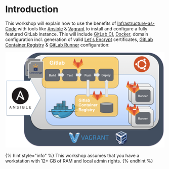 # Introduction

This workshop will explain how to use the benefits of [Infrastructure-as-Code](https://en.wikipedia.org/wiki/Infrastructure_as_Code) with tools like [Ansible](https://www.ansible.com/) & [Vagrant](https://www.vagrantup.com/) to install and configure a fully featured GitLab instance. This will include [GitLab CI](https://about.gitlab.com/features/gitlab-ci-cd/), [Docker](https://www.docker.com/), domain configuration incl. generation of valid [Let´s Encrypt](https://letsencrypt.org/) certificates, [GitLab Container Registry](https://docs.gitlab.com/ee/user/project/container_registry.html) & [GitLab Runner](https://docs.gitlab.com/runner/) configuration:

![GitLab CI Infrastructure-as-Code Workshop Overview](.gitbook/assets/gitlab-setup.png)

{% hint style="info" %}
This workshop assumes that you have a workstation with 12+ GB of RAM and local admin rights.
{% endhint %}

